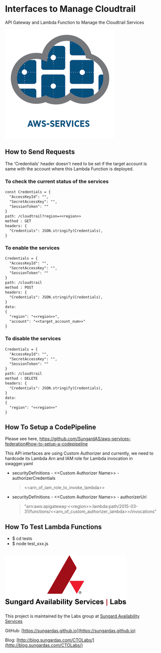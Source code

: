 

# Interfaces to Manage Cloudtrail

API Gateway and Lambda Function to Manage the Cloudtrail Services

![aws-services][aws-services-image]

## How to Send Requests

The 'Credentials' header doesn't need to be set if the target account is same with the account where this Lambda Function is deployed.

### To check the current status of the services
```
const Credentials = {
  "AccessKeyId": "",
  "SecretAccessKey": "",
  "SessionToken": ""
}
path: /cloudtrail?region=<<region>>
method : GET
headers: {
  "Credentials": JSON.stringify(Credentials),
}
```
### To enable the services
```
Credentials = {
  "AccessKeyId": "",
  "SecretAccessKey": "",
  "SessionToken": ""
}
path: /cloudtrail
method : POST
headers: {
  "Credentials": JSON.stringify(Credentials),
}
data:
{
  "region": "<<region>>",
  "account": "<<target_account_num>>"
}
```
### To disable the services
```
Credentials = {
  "AccessKeyId": "",
  "SecretAccessKey": "",
  "SessionToken": ""
}
path: /cloudtrail
method : DELETE
headers: {
  "Credentials": JSON.stringify(Credentials),
}
data:
{
  "region": "<<region>>"
}
```

## How To Setup a CodePipeline

Please see here, https://github.com/SungardAS/aws-services-federation#how-to-setup-a-codepipeline

This API interfaces are using Custom Authorizer and currently, we need to hardcode its Lambda Arn and IAM role for Lambda invocation in swagger.yaml

  - securityDefinitions - \<\<Custom Authorizer Name\>\> - authorizerCredentials

    > \<\<arn_of_iam_role_to_invoke_lambda\>\>

  - securityDefinitions - \<\<Custom Authorizer Name\>\> - authorizerUri

    > "arn:aws:apigateway:\<\<region\>\>:lambda:path/2015-03-31/functions/\<\<arn_of_custom_authorizer_lambda\>\>/invocations"

## How To Test Lambda Functions

- $ cd tests
- $ node test_xxx.js

## [![Sungard Availability Services | Labs][labs-logo]][labs-github-url]

This project is maintained by the Labs group at [Sungard Availability
Services](http://sungardas.com)

GitHub: [https://sungardas.github.io](https://sungardas.github.io)

Blog:
[http://blog.sungardas.com/CTOLabs/](http://blog.sungardas.com/CTOLabs/)

[labs-github-url]: https://sungardas.github.io
[labs-logo]: https://raw.githubusercontent.com/SungardAS/repo-assets/master/images/logos/sungardas-labs-logo-small.png
[aws-services-image]: ./docs/images/logo.png?raw=true

